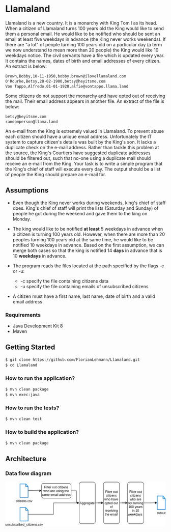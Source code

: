 # Llamaland

Llamaland is a new country. It is a monarchy with King Tom I as its head.
When a citizen of Llamaland turns 100 years old the King would like to send them a personal email. He would like to be notified who should be sent an
email at least five weekdays in advance (the King never works weekends).  If there are "a lot" of people turning 100 years old on a particular day (a term
we now understand to mean more than 20 people) the King would like 10 weekdays notice.
The civil servants have a file which is updated every year.  It contains the names, dates of birth and email addresses of every citizen.  An extract is below:

```csv
Brown,Bobby,10-11-1950,bobby.brown@ilovellamaland.com
O'Rourke,Betsy,28-02-1900,betsy@heyitsme.com
Von Tappo,Alfredo,01-01-1920,alfie@vontappo.llama.land  
```

Some citizens do not support the monarchy and have opted out of receiving the mail. Their email address appears in another file. An extract of the file is
below:

```csv
betsy@heyitsme.com
randomperson@llama.land 
```

An e-mail from the King is extremely valued in Llamaland. To prevent abuse each citizen should have a unique email address.  Unfortunately the IT
system to capture citizen's details was built by the King's son.  It lacks a duplicate check on the e-mail address.  Rather than tackle this problem at the
source, the King's Courtiers have suggested duplicate addresses should be filtered out, such that no-one using a duplicate mail should receive an e-mail
from the King.
Your task is to write a simple program that the King‘s chief of staff will execute every day. The output should be a list of people the King should prepare an
e-mail for.

## Assumptions

- Even though the King never works during weekends, king's chief of staff does. 
King's chief of staff will print the lists (Saturday and Sunday) of people he got during the weekend and gave them to the king on Monday.


- The king would like to be notified <strong>at least</strong> 5 weekdays in advance when a citizen is turning 100 years old. 
However, when there are more than 20 peoples turning 100 years old at the same time, he would like to be notified 10 weekdays in advance.
Based on the first assumption, we can merge both cases so that the king is notified 14 <strong>days</strong> in advance that is 10 <strong>weekdays</strong> in advance. 


- The program reads the files located at the path specified by the flags -c or -u:
  - -c specify the file containing citizens data
  - -u specify the file containing emails of unsubscribed citizens
  

- A citizen must have a first name, last name, date of birth and a valid email address

### Requirements

- Java Development Kit 8
- Maven

## Getting Started

```bash
$ git clone https://github.com/FlorianLehmann/Llamaland.git
$ cd Llamaland
```

### How to run the application?


```bash
$ mvn clean package
$ mvn exec:java
```

### How to run the tests?

```bash
$ mvn clean test
```

### How to build the application?

```bash
$ mvn clean package
```

## Architecture

### Data flow diagram

![data flow](data_flow.jpg)